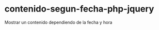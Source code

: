 contenido-segun-fecha-php-jquery
================================

Mostrar un contenido dependiendo de la fecha y hora
